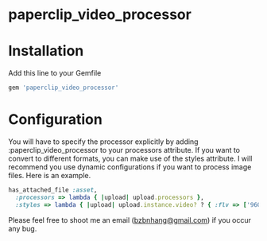paperclip_video_processor
=========================

Installation
===========

Add this line to your Gemfile

```ruby
gem 'paperclip_video_processor'
```

Configuration
=============

You will have to specify the processor explicitly by adding :paperclip_video_processor to your processors attribute. If you want to convert to different formats, you can make use of the styles attribute.
I will recommend you use dynamic configurations if you want to process image files. Here is an example.

```ruby
has_attached_file :asset,
  :processors => lambda { |upload| upload.processors },
  :styles => lambda { |upload| upload.instance.video? ? { :flv => ['960x600', 'flv'], :mp4 => ['960x600', 'mp4'] } : { :small => "40x40", :med => "120x120" } }
```

Please feel free to shoot me an email (bzbnhang@gmail.com) if you occur any bug.